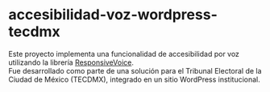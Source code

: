 # accesibilidad-voz-wordpress-tecdmx
Este proyecto implementa una funcionalidad de accesibilidad por voz utilizando la librería [ResponsiveVoice](https://responsivevoice.org/).  
Fue desarrollado como parte de una solución para el Tribunal Electoral de la Ciudad de México (TECDMX), integrado en un sitio WordPress institucional.

